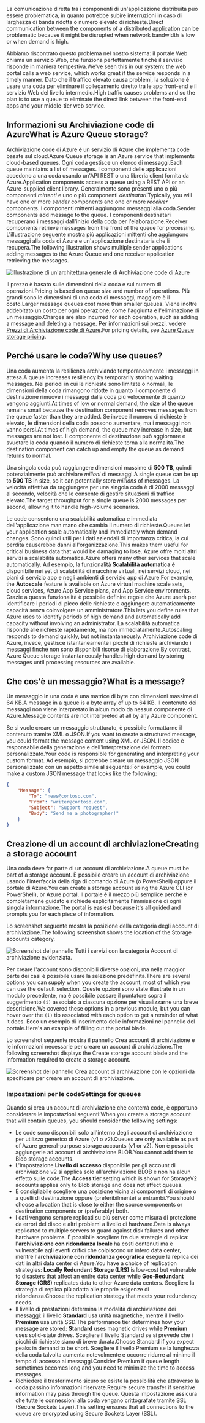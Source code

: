 <span data-ttu-id="e6f9a-101">La comunicazione diretta tra i componenti di un'applicazione distribuita può essere problematica, in quanto potrebbe subire interruzioni in caso di larghezza di banda ridotta o numero elevato di richieste.</span><span class="sxs-lookup"><span data-stu-id="e6f9a-101">Direct communication between the components of a distributed application can be problematic because it might be disrupted when network bandwidth is low or when demand is high.</span></span>

<span data-ttu-id="e6f9a-102">Abbiamo riscontrato questo problema nel nostro sistema: il portale Web chiama un servizio Web, che funziona perfettamente finché il servizio risponde in maniera tempestiva.</span><span class="sxs-lookup"><span data-stu-id="e6f9a-102">We've seen this in our system: the web portal calls a web service, which works great if the service responds in a timely manner.</span></span> <span data-ttu-id="e6f9a-103">Dato che il traffico elevato causa problemi, la soluzione è usare una coda per eliminare il collegamento diretto tra le app front-end e il servizio Web del livello intermedio.</span><span class="sxs-lookup"><span data-stu-id="e6f9a-103">High traffic causes problems and so the plan is to use a queue to eliminate the direct link between the front-end apps and your middle-tier web service.</span></span>

## <a name="what-is-azure-queue-storage"></a><span data-ttu-id="e6f9a-104">Informazioni su Archiviazione code di Azure</span><span class="sxs-lookup"><span data-stu-id="e6f9a-104">What is Azure Queue storage?</span></span>

<span data-ttu-id="e6f9a-105">Archiviazione code di Azure è un servizio di Azure che implementa code basate sul cloud.</span><span class="sxs-lookup"><span data-stu-id="e6f9a-105">Azure Queue storage is an Azure service that implements cloud-based queues.</span></span> <span data-ttu-id="e6f9a-106">Ogni coda gestisce un elenco di messaggi.</span><span class="sxs-lookup"><span data-stu-id="e6f9a-106">Each queue maintains a list of messages.</span></span> <span data-ttu-id="e6f9a-107">I componenti delle applicazioni accedono a una coda usando un'API REST o una libreria client fornita da Azure.</span><span class="sxs-lookup"><span data-stu-id="e6f9a-107">Application components access a queue using a REST API or an Azure-supplied client library.</span></span> <span data-ttu-id="e6f9a-108">Generalmente sono presenti uno o più componenti _mittenti_ e uno o più componenti _destinatari_.</span><span class="sxs-lookup"><span data-stu-id="e6f9a-108">Typically, you will have one or more _sender_ components and one or more _receiver_ components.</span></span> <span data-ttu-id="e6f9a-109">I componenti mittenti aggiungono messaggi alla coda.</span><span class="sxs-lookup"><span data-stu-id="e6f9a-109">Sender components add message to the queue.</span></span> <span data-ttu-id="e6f9a-110">I componenti destinatari recuperano i messaggi dall'inizio della coda per l'elaborazione.</span><span class="sxs-lookup"><span data-stu-id="e6f9a-110">Receiver components retrieve messages from the front of the queue for processing.</span></span> <span data-ttu-id="e6f9a-111">L'illustrazione seguente mostra più applicazioni mittenti che aggiungono messaggi alla coda di Azure e un'applicazione destinataria che li recupera.</span><span class="sxs-lookup"><span data-stu-id="e6f9a-111">The following illustration shows multiple sender applications adding messages to the Azure Queue and one receiver application retrieving the messages.</span></span>

![Illustrazione di un'architettura generale di Archiviazione code di Azure](../media/2-queue-overview.png)

<span data-ttu-id="e6f9a-113">Il prezzo è basato sulle dimensioni della coda e sul numero di operazioni.</span><span class="sxs-lookup"><span data-stu-id="e6f9a-113">Pricing is based on queue size and number of operations.</span></span> <span data-ttu-id="e6f9a-114">Più grandi sono le dimensioni di una coda di messaggi, maggiore è il costo.</span><span class="sxs-lookup"><span data-stu-id="e6f9a-114">Larger message queues cost more than smaller queues.</span></span> <span data-ttu-id="e6f9a-115">Viene inoltre addebitato un costo per ogni operazione, come l'aggiunta e l'eliminazione di un messaggio.</span><span class="sxs-lookup"><span data-stu-id="e6f9a-115">Charges are also incurred for each operation, such as adding a message and deleting a message.</span></span> <span data-ttu-id="e6f9a-116">Per informazioni sui prezzi, vedere [Prezzi di Archiviazione code di Azure](https://azure.microsoft.com/pricing/details/storage/queues/).</span><span class="sxs-lookup"><span data-stu-id="e6f9a-116">For pricing details, see [Azure Queue storage pricing](https://azure.microsoft.com/pricing/details/storage/queues/).</span></span>

## <a name="why-use-queues"></a><span data-ttu-id="e6f9a-117">Perché usare le code?</span><span class="sxs-lookup"><span data-stu-id="e6f9a-117">Why use queues?</span></span>

<span data-ttu-id="e6f9a-118">Una coda aumenta la resilienza archiviando temporaneamente i messaggi in attesa.</span><span class="sxs-lookup"><span data-stu-id="e6f9a-118">A queue increases resiliency by temporarily storing waiting messages.</span></span> <span data-ttu-id="e6f9a-119">Nei periodi in cui le richieste sono limitate o normali, le dimensioni della coda rimangono ridotte in quanto il componente di destinazione rimuove i messaggi dalla coda più velocemente di quanto vengono aggiunti.</span><span class="sxs-lookup"><span data-stu-id="e6f9a-119">At times of low or normal demand, the size of the queue remains small because the destination component removes messages from the queue faster than they are added.</span></span> <span data-ttu-id="e6f9a-120">Se invece il numero di richieste è elevato, le dimensioni della coda possono aumentare, ma i messaggi non vanno persi.</span><span class="sxs-lookup"><span data-stu-id="e6f9a-120">At times of high demand, the queue may increase in size, but messages are not lost.</span></span> <span data-ttu-id="e6f9a-121">Il componente di destinazione può aggiornare e svuotare la coda quando il numero di richieste torna alla normalità.</span><span class="sxs-lookup"><span data-stu-id="e6f9a-121">The destination component can catch up and empty the queue as demand returns to normal.</span></span>

<span data-ttu-id="e6f9a-122">Una singola coda può raggiungere dimensioni massime di **500 TB**, quindi potenzialmente può archiviare _milioni_ di messaggi.</span><span class="sxs-lookup"><span data-stu-id="e6f9a-122">A single queue can be up to **500 TB** in size, so it can potentially store _millions_ of messages.</span></span> <span data-ttu-id="e6f9a-123">La velocità effettiva da raggiungere per una singola coda è di 2000 messaggi al secondo, velocità che le consente di gestire situazioni di traffico elevato.</span><span class="sxs-lookup"><span data-stu-id="e6f9a-123">The target throughput for a single queue is 2000 messages per second, allowing it to handle high-volume scenarios.</span></span>

<span data-ttu-id="e6f9a-124">Le code consentono una scalabilità automatica e immediata dell'applicazione man mano che cambia il numero di richieste.</span><span class="sxs-lookup"><span data-stu-id="e6f9a-124">Queues let your application scale automatically and immediately when demand changes.</span></span> <span data-ttu-id="e6f9a-125">Sono quindi utili per i dati aziendali di importanza critica, la cui perdita causerebbe danni all'organizzazione.</span><span class="sxs-lookup"><span data-stu-id="e6f9a-125">This makes them useful for critical business data that would be damaging to lose.</span></span> <span data-ttu-id="e6f9a-126">Azure offre molti altri servizi a scalabilità automatica.</span><span class="sxs-lookup"><span data-stu-id="e6f9a-126">Azure offers many other services that scale automatically.</span></span> <span data-ttu-id="e6f9a-127">Ad esempio, la funzionalità **Scalabilità automatica** è disponibile nei set di scalabilità di macchine virtuali, nei servizi cloud, nei piani di servizio app e negli ambienti di servizio app di Azure.</span><span class="sxs-lookup"><span data-stu-id="e6f9a-127">For example, the **Autoscale** feature is available on Azure virtual machine scale sets, cloud services, Azure App Service plans, and App Service environments.</span></span> <span data-ttu-id="e6f9a-128">Grazie a questa funzionalità è possibile definire regole che Azure userà per identificare i periodi di picco delle richieste e aggiungere automaticamente capacità senza coinvolgere un amministratore.</span><span class="sxs-lookup"><span data-stu-id="e6f9a-128">This lets you define rules that Azure uses to identify periods of high demand and automatically add capacity without involving an administrator.</span></span> <span data-ttu-id="e6f9a-129">La scalabilità automatica risponde alle richieste rapidamente, ma non immediatamente.</span><span class="sxs-lookup"><span data-stu-id="e6f9a-129">Autoscaling responds to demand quickly, but not instantaneously.</span></span> <span data-ttu-id="e6f9a-130">Archiviazione code di Azure, invece, gestisce istantaneamente i picchi di richieste archiviando i messaggi finché non sono disponibili risorse di elaborazione.</span><span class="sxs-lookup"><span data-stu-id="e6f9a-130">By contrast, Azure Queue storage instantaneously handles high demand by storing messages until processing resources are available.</span></span>

## <a name="what-is-a-message"></a><span data-ttu-id="e6f9a-131">Che cos'è un messaggio?</span><span class="sxs-lookup"><span data-stu-id="e6f9a-131">What is a message?</span></span>

<span data-ttu-id="e6f9a-132">Un messaggio in una coda è una matrice di byte con dimensioni massime di 64 KB.</span><span class="sxs-lookup"><span data-stu-id="e6f9a-132">A message in a queue is a byte array of up to 64 KB.</span></span> <span data-ttu-id="e6f9a-133">Il contenuto dei messaggi non viene interpretato in alcun modo da nessun componente di Azure.</span><span class="sxs-lookup"><span data-stu-id="e6f9a-133">Message contents are not interpreted at all by any Azure component.</span></span>

<span data-ttu-id="e6f9a-134">Se si vuole creare un messaggio strutturato, è possibile formattarne il contenuto tramite XML o JSON.</span><span class="sxs-lookup"><span data-stu-id="e6f9a-134">If you want to create a structured message, you could format the message content using XML or JSON.</span></span> <span data-ttu-id="e6f9a-135">Il codice è responsabile della generazione e dell'interpretazione del formato personalizzato.</span><span class="sxs-lookup"><span data-stu-id="e6f9a-135">Your code is responsible for generating and interpreting your custom format.</span></span> <span data-ttu-id="e6f9a-136">Ad esempio, si potrebbe creare un messaggio JSON personalizzato con un aspetto simile al seguente:</span><span class="sxs-lookup"><span data-stu-id="e6f9a-136">For example, you could make a custom JSON message that looks like the following:</span></span>

```json
{
    "Message": {
        "To": "news@contoso.com",
        "From": "writer@contoso.com",
        "Subject": "Support request",
        "Body": "Send me a photographer!"
    }
}
```

## <a name="creating-a-storage-account"></a><span data-ttu-id="e6f9a-137">Creazione di un account di archiviazione</span><span class="sxs-lookup"><span data-stu-id="e6f9a-137">Creating a storage account</span></span>

<span data-ttu-id="e6f9a-138">Una coda deve far parte di un account di archiviazione.</span><span class="sxs-lookup"><span data-stu-id="e6f9a-138">A queue must be part of a storage account.</span></span> <span data-ttu-id="e6f9a-139">È possibile creare un account di archiviazione usando l'interfaccia della riga di comando di Azure (o PowerShell) oppure il portale di Azure.</span><span class="sxs-lookup"><span data-stu-id="e6f9a-139">You can create a storage account using the Azure CLI (or PowerShell), or Azure portal.</span></span> <span data-ttu-id="e6f9a-140">Il portale è il mezzo più semplice perché è completamene guidato e richiede esplicitamente l'immissione di ogni singola informazione.</span><span class="sxs-lookup"><span data-stu-id="e6f9a-140">The portal is easiest because it's all guided and prompts you for each piece of information.</span></span> 

<span data-ttu-id="e6f9a-141">Lo screenshot seguente mostra la posizione della categoria degli account di archiviazione.</span><span class="sxs-lookup"><span data-stu-id="e6f9a-141">The following screenshot shows the location of the Storage accounts category.</span></span>

![Screenshot del pannello Tutti i servizi con la categoria Account di archiviazione evidenziata.](../media/2-create-storage-account-1.png)

<span data-ttu-id="e6f9a-143">Per creare l'account sono disponibili diverse opzioni, ma nella maggior parte dei casi è possibile usare la selezione predefinita.</span><span class="sxs-lookup"><span data-stu-id="e6f9a-143">There are several options you can supply when you create the account, most of which you can use the default selection.</span></span> <span data-ttu-id="e6f9a-144">Queste opzioni sono state illustrate in un modulo precedente, ma è possibile passare il puntatore sopra il suggerimento `(i)` associato a ciascuna opzione per visualizzarne una breve descrizione.</span><span class="sxs-lookup"><span data-stu-id="e6f9a-144">We covered these options in a previous module, but you can hover over the `(i)` tip associated with each option to get a reminder of what it does.</span></span> <span data-ttu-id="e6f9a-145">Ecco un esempio di inserimento delle informazioni nel pannello del portale.</span><span class="sxs-lookup"><span data-stu-id="e6f9a-145">Here's an example of filling out the portal blade.</span></span>

<span data-ttu-id="e6f9a-146">Lo screenshot seguente mostra il pannello Crea account di archiviazione e le informazioni necessarie per creare un account di archiviazione.</span><span class="sxs-lookup"><span data-stu-id="e6f9a-146">The following screenshot displays the Create storage account blade and the information required to create a storage account.</span></span>

![Screenshot del pannello Crea account di archiviazione con le opzioni da specificare per creare un account di archiviazione.](../media/2-create-storage-account-2.png)

### <a name="settings-for-queues"></a><span data-ttu-id="e6f9a-148">Impostazioni per le code</span><span class="sxs-lookup"><span data-stu-id="e6f9a-148">Settings for queues</span></span>
<span data-ttu-id="e6f9a-149">Quando si crea un account di archiviazione che conterrà code, è opportuno considerare le impostazioni seguenti:</span><span class="sxs-lookup"><span data-stu-id="e6f9a-149">When you create a storage account that will contain queues, you should consider the following settings:</span></span>

- <span data-ttu-id="e6f9a-150">Le code sono disponibili solo all'interno degli account di archiviazione per utilizzo generico di Azure (v1 o v2).</span><span class="sxs-lookup"><span data-stu-id="e6f9a-150">Queues are only available as part of Azure general-purpose storage accounts (v1 or v2).</span></span> <span data-ttu-id="e6f9a-151">Non è possibile aggiungerle ad account di archiviazione BLOB.</span><span class="sxs-lookup"><span data-stu-id="e6f9a-151">You cannot add them to Blob storage accounts.</span></span>
- <span data-ttu-id="e6f9a-152">L'impostazione **Livello di accesso** disponibile per gli account di archiviazione v2 si applica solo all'archiviazione BLOB e non ha alcun effetto sulle code.</span><span class="sxs-lookup"><span data-stu-id="e6f9a-152">The **Access tier** setting which is shown for StorageV2 accounts applies only to Blob storage and does not affect queues.</span></span>
- <span data-ttu-id="e6f9a-153">È consigliabile scegliere una posizione vicina ai componenti di origine o a quelli di destinazione oppure (preferibilmente) a entrambi.</span><span class="sxs-lookup"><span data-stu-id="e6f9a-153">You should choose a location that is close to either the source components or destination components or (preferably) both.</span></span>
- <span data-ttu-id="e6f9a-154">I dati vengono sempre replicati su più server come misura di protezione da errori del disco e altri problemi a livello di hardware.</span><span class="sxs-lookup"><span data-stu-id="e6f9a-154">Data is always replicated to multiple servers to guard against disk failures and other hardware problems.</span></span> <span data-ttu-id="e6f9a-155">È possibile scegliere fra due strategie di replica: l'**archiviazione con ridondanza locale** ha costi contenuti ma è vulnerabile agli eventi critici che colpiscono un intero data center, mentre l'**archiviazione con ridondanza geografica** esegue la replica dei dati in altri data center di Azure.</span><span class="sxs-lookup"><span data-stu-id="e6f9a-155">You have a choice of replication strategies: **Locally Redundant Storage (LRS)** is low-cost but vulnerable to disasters that affect an entire data center while **Geo-Redundant Storage (GRS)** replicates data to other Azure data centers.</span></span> <span data-ttu-id="e6f9a-156">Scegliere la strategia di replica più adatta alle proprie esigenze di ridondanza.</span><span class="sxs-lookup"><span data-stu-id="e6f9a-156">Choose the replication strategy that meets your redundancy needs.</span></span>
- <span data-ttu-id="e6f9a-157">Il livello di prestazioni determina la modalità di archiviazione dei messaggi: il livello **Standard** usa unità magnetiche, mentre il livello **Premium** usa unità SSD.</span><span class="sxs-lookup"><span data-stu-id="e6f9a-157">The performance tier determines how your message are stored: **Standard** uses magnetic drives while **Premium** uses solid-state drives.</span></span> <span data-ttu-id="e6f9a-158">Scegliere il livello Standard se si prevede che i picchi di richieste siano di breve durata.</span><span class="sxs-lookup"><span data-stu-id="e6f9a-158">Choose Standard if you expect peaks in demand to be short.</span></span> <span data-ttu-id="e6f9a-159">Scegliere il livello Premium se la lunghezza della coda talvolta aumenta notevolmente e occorre ridurre al minimo il tempo di accesso ai messaggi.</span><span class="sxs-lookup"><span data-stu-id="e6f9a-159">Consider Premium if queue length sometimes becomes long and you need to minimize the time to access messages.</span></span>
- <span data-ttu-id="e6f9a-160">Richiedere il trasferimento sicuro se esiste la possibilità che attraverso la coda passino informazioni riservate.</span><span class="sxs-lookup"><span data-stu-id="e6f9a-160">Require secure transfer if sensitive information may pass through the queue.</span></span> <span data-ttu-id="e6f9a-161">Questa impostazione assicura che tutte le connessioni alla coda vengano crittografate tramite SSL (Secure Sockets Layer).</span><span class="sxs-lookup"><span data-stu-id="e6f9a-161">This setting ensures that all connections to the queue are encrypted using Secure Sockets Layer (SSL).</span></span>
